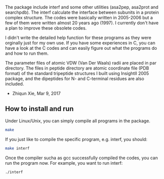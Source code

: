 The package include interf and some other utilities (asa2pep, asa2prot and searchpdb). The interf calculate the interface between subunits in a protein complex structure. The codes were basically written in 2005-2006 but a few of them were written almost 20 years ago (1997). I currently don't have a plan to improve these obsolete codes.

I didn't write the detailed help function for these programs as they were orginally just for my own use. If you have some experiences in C, you can have a look at the C codes and can easily figure out what the programs do and how to run them.

The parameter files of atomic VDW (Van Der Waals) radii are placed in par directory. The files in peptide directory are atomic coordinate file (PDB format) of the standard tripeptide structures I built using InsightII 2005 package, and the dipeptides for N- and C-terminal residues are also included. 

- Zhiqun Xie, Mar 9, 2017

## How to install and run

Under Linux/Unix, you can simply compile all programs in the package.
```sh
make
```
If you just like to compile the specific program, e.g. interf, you should:
```sh
make interf
```
Once the compiler sucha as gcc successfully compiled the codes, you can run the program now.
For example, you want to run interf:
```sh
./interf
```
